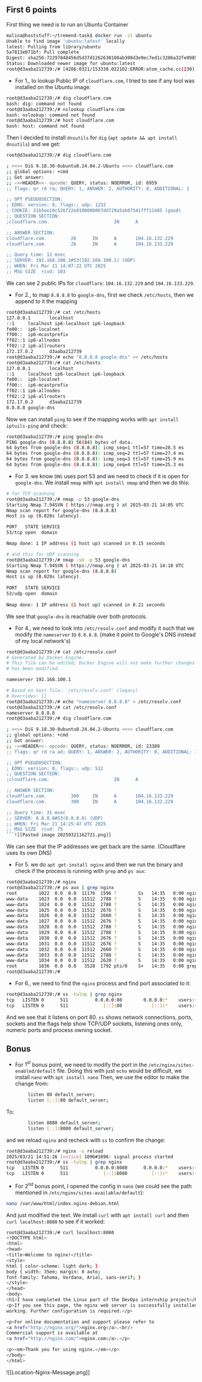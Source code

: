 ## First 6 points
First thing we need is to run an Ubuntu Container
```bash
malina@hoststuff:~/tremend-task$ docker run -it ubuntu
Unable to find image 'ubuntu:latest' locally
latest: Pulling from library/ubuntu
5a7813e071bf: Pull complete 
Digest: sha256:72297848456d5d37d1262630108ab308d3e9ec7ed1c3286a32fe09856619a782
Status: Downloaded newer image for ubuntu:latest
root@d3aaba212739:/# [4286:0321/153338.022102:ERROR:atom_cache.cc(230)] Add chromium/from-privileged to kAtomsToCache
```

- For $1.$, to lookup Public IP of `cloudflare.com`, I tried to see if any tool was installed on the Ubuntu image:
```bash
root@d3aaba212739:/# dig cloudflare.com
bash: dig: command not found
root@d3aaba212739:/# nslookup cloudflare.com
bash: nslookup: command not found
root@d3aaba212739:/# host cloudflare.com
bash: host: command not found
```

Then I decided to install `dnsutils` for `dig` (`apt update && apt install dnsutils`) and we get:
```bash
root@d3aaba212739:/# dig cloudflare.com

; <<>> DiG 9.18.30-0ubuntu0.24.04.2-Ubuntu <<>> cloudflare.com
;; global options: +cmd
;; Got answer:
;; ->>HEADER<<- opcode: QUERY, status: NOERROR, id: 6959
;; flags: qr rd ra; QUERY: 1, ANSWER: 2, AUTHORITY: 0, ADDITIONAL: 1

;; OPT PSEUDOSECTION:
; EDNS: version: 0, flags:; udp: 1232
; COOKIE: 31b5ee10c526f22e0100000067dd729a5ab07541fff11485 (good)
;; QUESTION SECTION:
;cloudflare.com.                        IN      A

;; ANSWER SECTION:
cloudflare.com.         26      IN      A       104.16.132.229
cloudflare.com.         26      IN      A       104.16.133.229

;; Query time: 12 msec
;; SERVER: 192.168.100.1#53(192.168.100.1) (UDP)
;; WHEN: Fri Mar 21 14:07:22 UTC 2025
;; MSG SIZE  rcvd: 103
```
We can see 2 public IPs for `cloudflare`: `104.16.132.229` and `104.16.133.229`.

- For $2.$, to map `8.8.8.8` to `google-dns`, first we check `/etc/hosts`, then we append to it the mapping
```bash
root@d3aaba212739:/# cat /etc/hosts 
127.0.0.1       localhost
::1     localhost ip6-localhost ip6-loopback
fe00::  ip6-localnet
ff00::  ip6-mcastprefix
ff02::1 ip6-allnodes
ff02::2 ip6-allrouters
172.17.0.2      d3aaba212739
root@d3aaba212739:/# echo "8.8.8.8 google-dns" >> /etc/hosts 
root@d3aaba212739:/# cat /etc/hosts 
127.0.0.1       localhost
::1     localhost ip6-localhost ip6-loopback
fe00::  ip6-localnet
ff00::  ip6-mcastprefix
ff02::1 ip6-allnodes
ff02::2 ip6-allrouters
172.17.0.2      d3aaba212739
8.8.8.8 google-dns
```
Now we can install `ping` to see if the mapping works with `apt install iptuils-ping` and check:
```bash
root@d3aaba212739:/# ping google-dns
PING google-dns (8.8.8.8) 56(84) bytes of data.
64 bytes from google-dns (8.8.8.8): icmp_seq=1 ttl=57 time=28.5 ms
64 bytes from google-dns (8.8.8.8): icmp_seq=2 ttl=57 time=27.4 ms
64 bytes from google-dns (8.8.8.8): icmp_seq=3 ttl=57 time=25.9 ms
64 bytes from google-dns (8.8.8.8): icmp_seq=4 ttl=57 time=25.3 ms
```

- For $3.$ we know `DNS` uses port 53 and we need to check if it is open for `google-dns`.
We install `nmap` with `apt install nmap` and then we do this:
```bash
# for TCP scanning
root@d3aaba212739:/# nmap -p 53 google-dns
Starting Nmap 7.94SVN ( https://nmap.org ) at 2025-03-21 14:05 UTC
Nmap scan report for google-dns (8.8.8.8)
Host is up (0.028s latency).

PORT   STATE SERVICE
53/tcp open  domain

Nmap done: 1 IP address (1 host up) scanned in 0.15 seconds

# and this for UDP scanning
root@d3aaba212739:/# nmap -sU -p 53 google-dns  
Starting Nmap 7.94SVN ( https://nmap.org ) at 2025-03-21 14:10 UTC  
Nmap scan report for google-dns (8.8.8.8)  
Host is up (0.029s latency).  
  
PORT   STATE SERVICE  
53/udp open  domain  
  
Nmap done: 1 IP address (1 host up) scanned in 0.21 seconds  
```
We see that `google-dns` is reachable over both protocols.

- For $4.$, we need to look into `/etc/resolv.conf` and modify it such that we modify the `nameserver` to `8.8.8.8`. (make it point to Google's DNS instead of my local network's)
```bash
root@d3aaba212739:/# cat /etc/resolv.conf 
# Generated by Docker Engine.
# This file can be edited; Docker Engine will not make further changes once it
# has been modified.

nameserver 192.168.100.1

# Based on host file: '/etc/resolv.conf' (legacy)
# Overrides: []
root@d3aaba212739:/# echo "nameserver 8.8.8.8" > /etc/resolv.conf 
root@d3aaba212739:/# cat /etc/resolv.conf 
nameserver 8.8.8.8
root@d3aaba212739:/# dig cloudflare.com

; <<>> DiG 9.18.30-0ubuntu0.24.04.2-Ubuntu <<>> cloudflare.com
;; global options: +cmd
;; Got answer:
;; ->>HEADER<<- opcode: QUERY, status: NOERROR, id: 23389
;; flags: qr rd ra ad; QUERY: 1, ANSWER: 2, AUTHORITY: 0, ADDITIONAL: 1

;; OPT PSEUDOSECTION:
; EDNS: version: 0, flags:; udp: 512
;; QUESTION SECTION:
;cloudflare.com.                        IN      A

;; ANSWER SECTION:
cloudflare.com.         300     IN      A       104.16.133.229
cloudflare.com.         300     IN      A       104.16.132.229

;; Query time: 31 msec
;; SERVER: 8.8.8.8#53(8.8.8.8) (UDP)
;; WHEN: Fri Mar 21 14:25:47 UTC 2025
;; MSG SIZE  rcvd: 75
```![[Pasted image 20250321162721.png]]
```
We can see that the IP addresses we get back are the same. (Cloudflare uses its own DNS)

- For $5.$ we do `apt get-install nginx` and then we run the binary and check if the process is running with `grep` and `ps aux`:
```bash
root@d3aaba212739:/# nginx
root@d3aaba212739:/# ps aux | grep nginx
root        1022  0.0  0.0  11176  1596 ?        Ss   14:35   0:00 nginx: master process nginx
www-data    1023  0.0  0.0  11512  2788 ?        S    14:35   0:00 nginx: worker process
www-data    1024  0.0  0.0  11512  2788 ?        S    14:35   0:00 nginx: worker process
www-data    1025  0.0  0.0  11512  2676 ?        S    14:35   0:00 nginx: worker process
www-data    1026  0.0  0.0  11512  2660 ?        S    14:35   0:00 nginx: worker process
www-data    1027  0.0  0.0  11512  2676 ?        S    14:35   0:00 nginx: worker process
www-data    1028  0.0  0.0  11512  2788 ?        S    14:35   0:00 nginx: worker process
www-data    1029  0.0  0.0  11512  2788 ?        S    14:35   0:00 nginx: worker process
www-data    1030  0.0  0.0  11512  2676 ?        S    14:35   0:00 nginx: worker process
www-data    1031  0.0  0.0  11512  2676 ?        S    14:35   0:00 nginx: worker process
www-data    1032  0.0  0.0  11512  2660 ?        S    14:35   0:00 nginx: worker process
www-data    1033  0.0  0.0  11512  2788 ?        S    14:35   0:00 nginx: worker process
www-data    1034  0.0  0.0  11512  2620 ?        S    14:35   0:00 nginx: worker process
root        1036  0.0  0.0   3528  1792 pts/0    S+   14:35   0:00 grep --color=auto nginx
root@d3aaba212739:/# 
```

- For $6.$, we need to find the `nginx` process and find port associated to it:
```bash
root@d3aaba212739:/# ss -tulnp | grep nginx
tcp   LISTEN 0      511          0.0.0.0:80        0.0.0.0:*    users:(("nginx",pid=1022,fd=5))
tcp   LISTEN 0      511             [::]:80           [::]:*    users:(("nginx",pid=1022,fd=6))
```
And we see that it listens on port 80. `ss` shows network connections, ports, sockets and the flags help show TCP/UDP sockets, listening ones only, numeric ports and process owning socket.

## Bonus
- For $1^{st}$ bonus point, we need to modify the port in the `/etc/nginx/sites-enabled/default` file. Doing this with just `echo` would be difficult, we install `nano` with `apt install nano`
Then, we use the editor to make the change from:
```bash
        listen 80 default_server;
        listen [::]:80 default_server;
```
To:
```bash
        listen 8080 default_server;
        listen [::]:8080 default_server;
```

and we reload `nginx` and recheck with `ss` to confirm the change:
```bash
root@d3aaba212739:/# nginx -s reload
2025/03/21 14:51:26 [notice] 1096#1096: signal process started
root@d3aaba212739:/# ss -tulnp | grep nginx
tcp   LISTEN 0      511          0.0.0.0:8080      0.0.0.0:*    users:(("nginx",pid=1022,fd=33))
tcp   LISTEN 0      511             [::]:8080         [::]:*    users:(("nginx",pid=1022,fd=34))
```

- For $2^{nd}$ bonus point, I opened the config in `nano` (we could see the path mentioned in `/etc/nginx/sites-available/default`):
```bash
nano /var/www/html/index.nginx-debian.html
```
And just modified the text. We install `curl` with `apt install curl` and then `curl localhost:8080` to see if it worked:
```bash
root@d3aaba212739:/# curl localhost:8080
<!DOCTYPE html>
<html>
<head>
<title>Welcome to nginx!</title>
<style>
html { color-scheme: light dark; }
body { width: 35em; margin: 0 auto;
font-family: Tahoma, Verdana, Arial, sans-serif; }
</style>
</head>
<body>
<h1>I have completed the Linux part of the DevOps internship project</h1>
<p>If you see this page, the nginx web server is successfully installed and
working. Further configuration is required.</p>

<p>For online documentation and support please refer to
<a href="http://nginx.org/">nginx.org</a>.<br/>
Commercial support is available at
<a href="http://nginx.com/">nginx.com</a>.</p>

<p><em>Thank you for using nginx.</em></p>
</body>
</html>
```
![[Location-Nginx-Message.png]]